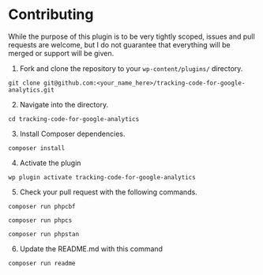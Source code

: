# Contributing

While the purpose of this plugin is to be very tightly scoped, issues and pull requests are welcome, but I do not guarantee that everything will be merged or support will be given.

1. Fork and clone the repository to your `wp-content/plugins/` directory.

```shell
git clone git@github.com:<your_name_here>/tracking-code-for-google-analytics.git
```

2. Navigate into the directory.

```shell
cd tracking-code-for-google-analytics
```

3. Install Composer dependencies.

```shell
composer install
```

4. Activate the plugin

```shell
wp plugin activate tracking-code-for-google-analytics
```

5. Check your pull request with the following commands.

```shell
composer run phpcbf
```

```shell
composer run phpcs
```

```shell
composer run phpstan
```

6. Update the README.md with this command

```shell
composer run readme
```
